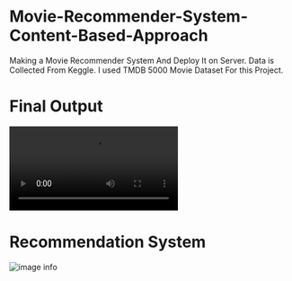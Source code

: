 # Movie-Recommender-System-Content-Based-Approach
Making a Movie Recommender System And Deploy It on Server. Data is Collected From Keggle. I used TMDB 5000 Movie Dataset For this Project.
# Final Output
![image info]([https://github.com/SheikhFoysaldiu/TMDB-Dataset-Movie-Recommender-System-Content-Based-/blob/master/recommender.mp4](https://raw.githubusercontent.com/SheikhFoysaldiu/TMDB-Dataset-Movie-Recommender-System-Content-Based-/master/recommender.mp4)https://raw.githubusercontent.com/SheikhFoysaldiu/TMDB-Dataset-Movie-Recommender-System-Content-Based-/master/recommender.mp4)


# Recommendation System
![image info](https://miro.medium.com/v2/resize:fit:1400/format:webp/1*ldoqxcNsVmaNoZgA76ct6A.png)
